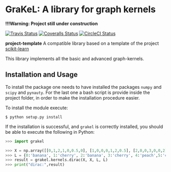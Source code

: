 # GraKeL: A library for graph kernels
**!!!Warning: Project still under construction**

[![Travis Status](https://travis-ci.org/scikit-learn-contrib/project-template.svg?branch=master)](https://travis-ci.org/scikit-learn-contrib/project-template)
[![Coveralls Status](https://coveralls.io/repos/scikit-learn-contrib/project-template/badge.svg?branch=master&service=github)](https://coveralls.io/r/scikit-learn-contrib/project-template)
[![CircleCI Status](https://circleci.com/gh/scikit-learn-contrib/project-template.svg?style=shield&circle-token=:circle-token)](https://circleci.com/gh/scikit-learn-contrib/project-template/tree/master)

**project-template** A compatible library based on a template of the project
[scikit-learn](http://scikit-learn.org/) 

This library implements all the basic and advanced graph-kernels.

## Installation and Usage
To install the package one needs to have installed the packages
`numpy` and `scipy` and `pynauty`. For the last one a bash script
is provide inside the project folder, in order to make the installation
procedure easier.

To install the module execute:
```shell
$ python setup.py install
```

If the installation is successful, and `grakel` is correctly installed,
you should be able to execute the following in Python:
```python
>>> import grakel

>>> X = np.array([[0,1,2,1,0,0.5,0], [1,0,0,0,1,2,0.5], [2,0,0,3,0,0,2], [1,0,3,0,0,0,0], [0,1,0,0,0,3,1], [0.5,2,0,0,3,0,0], [0,0.5,2,0,1,0,0]])
>>> L = {0:'banana', 1:'cherry', 2:'banana', 3:'cherry', 4:'peach',5:'cherry',6:'lime'}
>>> result = grakel.kernels.dirac(X, X, L, L)
>>> print("dirac:",result)
```

